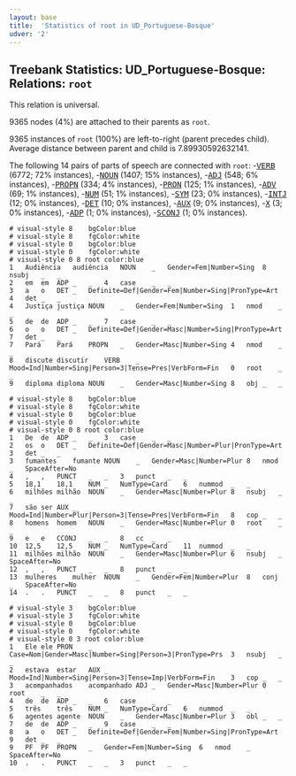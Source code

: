 ```yaml
---
layout: base
title:  'Statistics of root in UD_Portuguese-Bosque'
udver: '2'
---
```


## Treebank Statistics: UD_Portuguese-Bosque: Relations: `root`

This relation is universal.

9365 nodes (4%) are attached to their parents as `root`.

9365 instances of `root` (100%) are left-to-right (parent precedes child).
Average distance between parent and child is 7.89930592632141.

The following 14 pairs of parts of speech are connected with `root`: -<tt><a href="pt_bosque-pos-VERB.html">VERB</a></tt> (6772; 72% instances), -<tt><a href="pt_bosque-pos-NOUN.html">NOUN</a></tt> (1407; 15% instances), -<tt><a href="pt_bosque-pos-ADJ.html">ADJ</a></tt> (548; 6% instances), -<tt><a href="pt_bosque-pos-PROPN.html">PROPN</a></tt> (334; 4% instances), -<tt><a href="pt_bosque-pos-PRON.html">PRON</a></tt> (125; 1% instances), -<tt><a href="pt_bosque-pos-ADV.html">ADV</a></tt> (69; 1% instances), -<tt><a href="pt_bosque-pos-NUM.html">NUM</a></tt> (51; 1% instances), -<tt><a href="pt_bosque-pos-SYM.html">SYM</a></tt> (23; 0% instances), -<tt><a href="pt_bosque-pos-INTJ.html">INTJ</a></tt> (12; 0% instances), -<tt><a href="pt_bosque-pos-DET.html">DET</a></tt> (10; 0% instances), -<tt><a href="pt_bosque-pos-AUX.html">AUX</a></tt> (9; 0% instances), -<tt><a href="pt_bosque-pos-X.html">X</a></tt> (3; 0% instances), -<tt><a href="pt_bosque-pos-ADP.html">ADP</a></tt> (1; 0% instances), -<tt><a href="pt_bosque-pos-SCONJ.html">SCONJ</a></tt> (1; 0% instances).


~~~ conllu
# visual-style 8	bgColor:blue
# visual-style 8	fgColor:white
# visual-style 0	bgColor:blue
# visual-style 0	fgColor:white
# visual-style 0 8 root	color:blue
1	Audiência	audiência	NOUN	_	Gender=Fem|Number=Sing	8	nsubj	_	_
2	em	em	ADP	_	_	4	case	_	_
3	a	o	DET	_	Definite=Def|Gender=Fem|Number=Sing|PronType=Art	4	det	_	_
4	Justiça	justiça	NOUN	_	Gender=Fem|Number=Sing	1	nmod	_	_
5	de	de	ADP	_	_	7	case	_	_
6	o	o	DET	_	Definite=Def|Gender=Masc|Number=Sing|PronType=Art	7	det	_	_
7	Pará	Pará	PROPN	_	Gender=Masc|Number=Sing	4	nmod	_	_
8	discute	discutir	VERB	_	Mood=Ind|Number=Sing|Person=3|Tense=Pres|VerbForm=Fin	0	root	_	_
9	diploma	diploma	NOUN	_	Gender=Masc|Number=Sing	8	obj	_	_

~~~


~~~ conllu
# visual-style 8	bgColor:blue
# visual-style 8	fgColor:white
# visual-style 0	bgColor:blue
# visual-style 0	fgColor:white
# visual-style 0 8 root	color:blue
1	De	de	ADP	_	_	3	case	_	_
2	os	o	DET	_	Definite=Def|Gender=Masc|Number=Plur|PronType=Art	3	det	_	_
3	fumantes	fumante	NOUN	_	Gender=Masc|Number=Plur	8	nmod	_	SpaceAfter=No
4	,	,	PUNCT	_	_	3	punct	_	_
5	18,1	18,1	NUM	_	NumType=Card	6	nummod	_	_
6	milhões	milhão	NOUN	_	Gender=Masc|Number=Plur	8	nsubj	_	_
7	são	ser	AUX	_	Mood=Ind|Number=Plur|Person=3|Tense=Pres|VerbForm=Fin	8	cop	_	_
8	homens	homem	NOUN	_	Gender=Masc|Number=Plur	0	root	_	_
9	e	e	CCONJ	_	_	8	cc	_	_
10	12,5	12,5	NUM	_	NumType=Card	11	nummod	_	_
11	milhões	milhão	NOUN	_	Gender=Masc|Number=Plur	6	nsubj	_	SpaceAfter=No
12	,	,	PUNCT	_	_	8	punct	_	_
13	mulheres	mulher	NOUN	_	Gender=Fem|Number=Plur	8	conj	_	SpaceAfter=No
14	.	.	PUNCT	_	_	8	punct	_	_

~~~


~~~ conllu
# visual-style 3	bgColor:blue
# visual-style 3	fgColor:white
# visual-style 0	bgColor:blue
# visual-style 0	fgColor:white
# visual-style 0 3 root	color:blue
1	Ele	ele	PRON	_	Case=Nom|Gender=Masc|Number=Sing|Person=3|PronType=Prs	3	nsubj	_	_
2	estava	estar	AUX	_	Mood=Ind|Number=Sing|Person=3|Tense=Imp|VerbForm=Fin	3	cop	_	_
3	acompanhados	acompanhado	ADJ	_	Gender=Masc|Number=Plur	0	root	_	_
4	de	de	ADP	_	_	6	case	_	_
5	três	três	NUM	_	NumType=Card	6	nummod	_	_
6	agentes	agente	NOUN	_	Gender=Masc|Number=Plur	3	obl	_	_
7	de	de	ADP	_	_	9	case	_	_
8	a	o	DET	_	Definite=Def|Gender=Fem|Number=Sing|PronType=Art	9	det	_	_
9	PF	PF	PROPN	_	Gender=Fem|Number=Sing	6	nmod	_	SpaceAfter=No
10	.	.	PUNCT	_	_	3	punct	_	_

~~~


